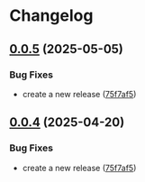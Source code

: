 # Changelog

## [0.0.5](https://github.com/xbglowx/github-org-repos-sync/compare/v0.0.4...v0.0.5) (2025-05-05)


### Bug Fixes

* create a new release ([75f7af5](https://github.com/xbglowx/github-org-repos-sync/commit/75f7af5c87c6aef66d2f544c242d5e4169f403f5))

## [0.0.4](https://github.com/xbglowx/github-org-repos-sync/compare/v0.0.3...v0.0.4) (2025-04-20)


### Bug Fixes

* create a new release ([75f7af5](https://github.com/xbglowx/github-org-repos-sync/commit/75f7af5c87c6aef66d2f544c242d5e4169f403f5))
